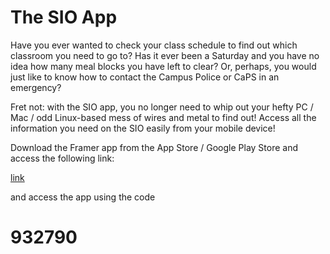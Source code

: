 # The SIO App

Have you ever wanted to check your class schedule to find out which classroom you need to go to? Has it ever been a Saturday and you have no idea how many meal blocks you have left to clear? Or, perhaps, you would just like to know how to contact the Campus Police or CaPS in an emergency?

Fret not: with the SIO app, you no longer need to whip out your hefty PC / Mac / odd Linux-based mess of wires and metal to find out! Access all the information you need on the SIO easily from your mobile device!

Download the Framer app from the App Store / Google Play Store and access the following link:

[link](http://128.237.142.71:8000/1ebe6b/Combined.framer/)

and access the app using the code

# 932790